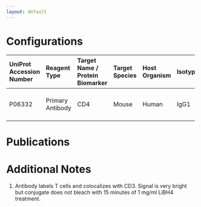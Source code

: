 ```yaml
---
layout: default
---
```


# Configurations

| UniProt Accession Number   | Reagent Type     | Target Name / Protein Biomarker   | Target Species   | Host Organism   | Isotype   | Clonality   | Vendor          | Catalog Number   | Conjugate   | RRID       | Availability   | Method                 | Tissue Preservation               | Target Tissue   | Tissue State   | Detergent         | Antigen Retrieval Conditions   | Dye Inactivation Conditions   | Recommend   | Agree               | Disagree   | Contributor         | Notes       |
|:---------------------------|:-----------------|:----------------------------------|:-----------------|:----------------|:----------|:------------|:----------------|:-----------------|:------------|:-----------|:---------------|:-----------------------|:----------------------------------|:----------------|:---------------|:------------------|:-------------------------------|:------------------------------|:------------|:--------------------|:-----------|:--------------------|:------------|
| P06332                     | Primary Antibody | CD4                               | Mouse            | Human           | IgG1      | REA604      | Miltenyi Biotec | 130-118-316      | PE-Vio 615  | AB_2728077 | Stock          | Multiplexed 2D Imaging | 1:4 Cytofix/Cytoperm Fixed Frozen | Lymph Node      | NA             | 0.3% Triton-X-100 | NA                             | NA                            | Yes         | [0000-0002-6980-8900](https://orcid.org/0000-0002-6980-8900) | NA         | [0000-0002-6980-8900](https://orcid.org/0000-0002-6980-8900) | [1](#notes) |

# Publications



# Additional Notes

<a name="notes"></a>
1. Antibody labels T cells and colocalizes with CD3. Signal is very bright but conjugate does not bleach with 15 minutes of 1 mg/ml LiBH4 treatment.
